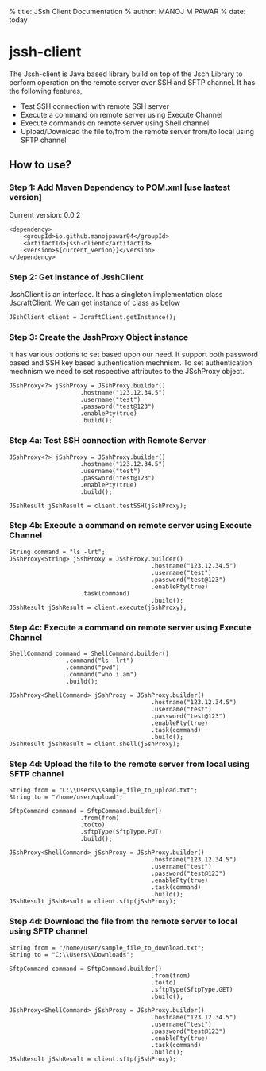 % title: JSsh Client Documentation
% author: MANOJ M PAWAR
% date: today 


# jssh-client

The Jssh-client is Java based library build on top of the Jsch Library to perform operation on the remote server over SSH and SFTP channel. It has the following features,
<ul>
<li>Test SSH connection with remote SSH server</li>
<li>Execute a command on remote server using Execute Channel</li>
<li>Execute commands on remote server using Shell channel</li>
<li>Upload/Download the file to/from the remote server from/to local using SFTP channel</li>
</ul>

## How to use?

### Step 1: Add Maven Dependency to POM.xml [use lastest version]

Current version: 0.0.2

```
<dependency>
	<groupId>io.github.manojpawar94</groupId>
	<artifactId>jssh-client</artifactId>
	<version>${current_verion}}</version>
</dependency>
```

### Step 2: Get Instance of JsshClient
JsshClient is an interface. It has a singleton implementation class JscraftClient. We can get instance of class as below

```
JSshClient client = JcraftClient.getInstance();
```

### Step 3: Create the JsshProxy Object instance
It has various options to set based upon our need. It support both password based and SSH key based authentication mechnism. To set authentication mechnism we need to set respective attributes to the JSshProxy object.

```
JSshProxy<?> jSshProxy = JSshProxy.builder()
					.hostname("123.12.34.5")
					.username("test")
					.password("test@123")
					.enablePty(true)
					.build();
```

### Step 4a: Test SSH connection with Remote Server

```
JSshProxy<?> jSshProxy = JSshProxy.builder()
					.hostname("123.12.34.5")
					.username("test")
					.password("test@123")
					.enablePty(true)
					.build();

JSshResult jSshResult = client.testSSH(jSshProxy);
```

### Step 4b: Execute a command on remote server using Execute Channel

```
String command = "ls -lrt";
JSshProxy<String> jSshProxy = JSshProxy.builder()
                                        .hostname("123.12.34.5")
                                        .username("test")
                                        .password("test@123")
                                        .enablePty(true)
					.task(command)
                                        .build();
JSshResult jSshResult = client.execute(jSshProxy);
``` 

### Step 4c: Execute a command on remote server using Execute Channel

```
ShellCommand command = ShellCommand.builder()
				.command("ls -lrt")
				.command("pwd")
				.command("who i am")
				.build();

JSshProxy<ShellCommand> jSshProxy = JSshProxy.builder()
                                        .hostname("123.12.34.5")
                                        .username("test")
                                        .password("test@123")
                                        .enablePty(true)
                                        .task(command)
                                        .build();
JSshResult jSshResult = client.shell(jSshProxy);
``` 

### Step 4d: Upload the file to the remote server from local using SFTP channel

```
String from = "C:\\Users\\sample_file_to_upload.txt";
String to = "/home/user/upload";

SftpCommand command = SftpCommand.builder()
					.from(from)
					.to(to)
					.sftpType(SftpType.PUT)
					.build();

JSshProxy<ShellCommand> jSshProxy = JSshProxy.builder()
                                        .hostname("123.12.34.5")
                                        .username("test")
                                        .password("test@123")
                                        .enablePty(true)
                                        .task(command)
                                        .build();
JSshResult jSshResult = client.sftp(jSshProxy);
```

### Step 4d: Download the file from the remote server to local using SFTP channel

```
String from = "/home/user/sample_file_to_download.txt";
String to = "C:\\Users\\Downloads";

SftpCommand command = SftpCommand.builder()
                                        .from(from)
                                        .to(to)
                                        .sftpType(SftpType.GET)
                                        .build();

JSshProxy<ShellCommand> jSshProxy = JSshProxy.builder()
                                        .hostname("123.12.34.5")
                                        .username("test")
                                        .password("test@123")
                                        .enablePty(true)
                                        .task(command)
                                        .build();
JSshResult jSshResult = client.sftp(jSshProxy);
```

